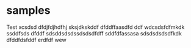 # samples
Test
xcsdsd
dfdjfdjhdfhj
sksjdkskddf
dfddffaasdfd
ddf
wdcsdsfdfmkdk
ssddfsds
dfddf
sdsddsdsdssdsdsdfdff
sddfdfassasa
sdsdsdsdsdfkdk
dfddfdsfddf
erdfdf
wew
